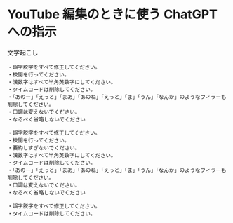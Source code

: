 # YouTube 編集のときに使う ChatGPT への指示

文字起こし

```text
・誤字脱字をすべて修正してください。
・校閲を行ってください。
・漢数字はすべて半角英数字にしてください。
・タイムコードは削除してください。
・「あのー」「えっと」「まあ」「あのね」「えっと」「ま」「うん」「なんか」のようなフィラーも削除してください。
・口調は変えないでください。
・なるべく省略しないでください
```

```text
・誤字脱字をすべて修正してください。
・校閲を行ってください。
・要約しすぎないでください。
・漢数字はすべて半角英数字にしてください。
・タイムコードは削除してください。
・「あのー」「えっと」「まあ」「あのね」「えっと」「ま」「うん」「なんか」のようなフィラーも削除してください。
・口調は変えないでください。
・なるべく省略しないでください
```

```text
・誤字脱字をすべて修正してください。
・タイムコードは削除してください。

```
